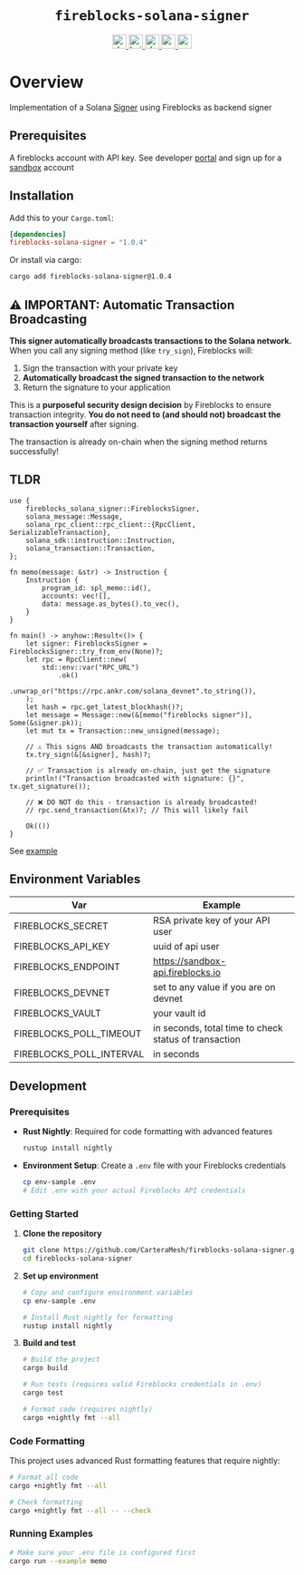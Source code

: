 <div align="center">
  <h1><code>fireblocks-solana-signer</code></h1>
  <a href="https://docs.rs/fireblocks-solana-signer/">
    <img src="https://docs.rs/fireblocks-solana-signer/badge.svg" alt="docs" height="25">
  </a>
  <a href="https://github.com/CarteraMesh/fireblocks-solana-signer/actions">
    <img src="https://github.com/CarteraMesh/fireblocks-solana-signer/actions/workflows/test.yml/badge.svg" alt="build" height="25">
  </a>
  <a href="https://deps.rs/repo/github/CarteraMesh/fireblocks-solana-signer">
    <img src="https://deps.rs/repo/github/CarteraMesh/fireblocks-solana-signer/status.svg" alt="deps" height="25">
  </a>
  <a href="https://codecov.io/github/CarteraMesh/fireblocks-solana-signer" >
   <img src="https://codecov.io/github/CarteraMesh/fireblocks-solana-signer/graph/badge.svg?token=dILa1k9tlW" alt="codecov" height="25"/>
 </a>
  <a href="https://crates.io/crates/fireblocks-solana-signer">
    <img src="https://img.shields.io/crates/v/fireblocks-solana-signer.svg" height="25" alt="crate">
  </a>
</div>

# Overview

Implementation of a Solana [Signer](https://docs.rs/solana-signer/2.2.1/solana_signer/trait.Signer.html) using Fireblocks as backend signer

## Prerequisites

A fireblocks account with API key.
See developer [portal](https://developers.fireblocks.com/docs/introduction) and sign up for a [sandbox](https://developers.fireblocks.com/docs/sandbox-quickstart) account

## Installation

Add this to your `Cargo.toml`:

```toml
[dependencies]
fireblocks-solana-signer = "1.0.4"
```

Or install via cargo:

```bash
cargo add fireblocks-solana-signer@1.0.4
```

## ⚠️ IMPORTANT: Automatic Transaction Broadcasting

**This signer automatically broadcasts transactions to the Solana network.** When you call any signing method (like `try_sign`), Fireblocks will:

1. Sign the transaction with your private key
2. **Automatically broadcast the signed transaction to the network**
3. Return the signature to your application

This is a **purposeful security design decision** by Fireblocks to ensure transaction integrity. **You do not need to (and should not) broadcast the transaction yourself** after signing.

The transaction is already on-chain when the signing method returns successfully!

## TLDR


```rust,no_run
use {
    fireblocks_solana_signer::FireblocksSigner,
    solana_message::Message,
    solana_rpc_client::rpc_client::{RpcClient, SerializableTransaction},
    solana_sdk::instruction::Instruction,
    solana_transaction::Transaction,
};

fn memo(message: &str) -> Instruction {
    Instruction {
        program_id: spl_memo::id(),
        accounts: vec![],
        data: message.as_bytes().to_vec(),
    }
}

fn main() -> anyhow::Result<()> {
    let signer: FireblocksSigner = FireblocksSigner::try_from_env(None)?;
    let rpc = RpcClient::new(
        std::env::var("RPC_URL")
            .ok()
            .unwrap_or("https://rpc.ankr.com/solana_devnet".to_string()),
    );
    let hash = rpc.get_latest_blockhash()?;
    let message = Message::new(&[memo("fireblocks signer")], Some(&signer.pk));
    let mut tx = Transaction::new_unsigned(message);
    
    // ⚠️ This signs AND broadcasts the transaction automatically!
    tx.try_sign(&[&signer], hash)?;
    
    // ✅ Transaction is already on-chain, just get the signature
    println!("Transaction broadcasted with signature: {}", tx.get_signature());
    
    // ❌ DO NOT do this - transaction is already broadcasted!
    // rpc.send_transaction(&tx)?; // This will likely fail
    
    Ok(())
}
```

See [example](./examples/memo.rs) 

## Environment Variables

| Var                      | Example                                               |
|--------------------------|-------------------------------------------------------|
| FIREBLOCKS_SECRET        | RSA private key of your API user                      |
| FIREBLOCKS_API_KEY       | uuid of api user                                      |
| FIREBLOCKS_ENDPOINT      | https://sandbox-api.fireblocks.io                     |
| FIREBLOCKS_DEVNET        | set to any value if you are on devnet                 |
| FIREBLOCKS_VAULT         | your vault id                                         |
| FIREBLOCKS_POLL_TIMEOUT  | in seconds, total time to check status of transaction |
| FIREBLOCKS_POLL_INTERVAL | in seconds                                            |

## Development

### Prerequisites

- **Rust Nightly**: Required for code formatting with advanced features
  ```bash
  rustup install nightly
  ```

- **Environment Setup**: Create a `.env` file with your Fireblocks credentials
  ```bash
  cp env-sample .env
  # Edit .env with your actual Fireblocks API credentials
  ```

### Getting Started

1. **Clone the repository**
   ```bash
   git clone https://github.com/CarteraMesh/fireblocks-solana-signer.git
   cd fireblocks-solana-signer
   ```

2. **Set up environment**
   ```bash
   # Copy and configure environment variables
   cp env-sample .env
   
   # Install Rust nightly for formatting
   rustup install nightly
   ```

3. **Build and test**
   ```bash
   # Build the project
   cargo build
   
   # Run tests (requires valid Fireblocks credentials in .env)
   cargo test
   
   # Format code (requires nightly)
   cargo +nightly fmt --all
   ```

### Code Formatting

This project uses advanced Rust formatting features that require nightly:

```bash
# Format all code
cargo +nightly fmt --all

# Check formatting
cargo +nightly fmt --all -- --check
```

### Running Examples

```bash
# Make sure your .env file is configured first
cargo run --example memo
```
